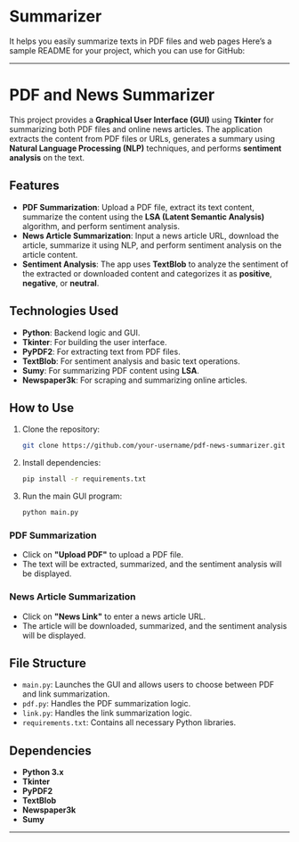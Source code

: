 # Summarizer
It helps you easily summarize texts in PDF files and web pages
Here’s a sample README for your project, which you can use for GitHub:

---

# PDF and News Summarizer

This project provides a **Graphical User Interface (GUI)** using **Tkinter** for summarizing both PDF files and online news articles. The application extracts the content from PDF files or URLs, generates a summary using **Natural Language Processing (NLP)** techniques, and performs **sentiment analysis** on the text.

## Features

- **PDF Summarization**: Upload a PDF file, extract its text content, summarize the content using the **LSA (Latent Semantic Analysis)** algorithm, and perform sentiment analysis.
- **News Article Summarization**: Input a news article URL, download the article, summarize it using NLP, and perform sentiment analysis on the article content.
- **Sentiment Analysis**: The app uses **TextBlob** to analyze the sentiment of the extracted or downloaded content and categorizes it as **positive**, **negative**, or **neutral**.

## Technologies Used

- **Python**: Backend logic and GUI.
- **Tkinter**: For building the user interface.
- **PyPDF2**: For extracting text from PDF files.
- **TextBlob**: For sentiment analysis and basic text operations.
- **Sumy**: For summarizing PDF content using **LSA**.
- **Newspaper3k**: For scraping and summarizing online articles.

## How to Use

1. Clone the repository:
   ```bash
   git clone https://github.com/your-username/pdf-news-summarizer.git
   ```
2. Install dependencies:
   ```bash
   pip install -r requirements.txt
   ```
3. Run the main GUI program:
   ```bash
   python main.py
   ```

### PDF Summarization

- Click on **"Upload PDF"** to upload a PDF file.
- The text will be extracted, summarized, and the sentiment analysis will be displayed.

### News Article Summarization

- Click on **"News Link"** to enter a news article URL.
- The article will be downloaded, summarized, and the sentiment analysis will be displayed.

## File Structure

- `main.py`: Launches the GUI and allows users to choose between PDF and link summarization.
- `pdf.py`: Handles the PDF summarization logic.
- `link.py`: Handles the link summarization logic.
- `requirements.txt`: Contains all necessary Python libraries.

## Dependencies

- **Python 3.x**
- **Tkinter**
- **PyPDF2**
- **TextBlob**
- **Newspaper3k**
- **Sumy**

---
